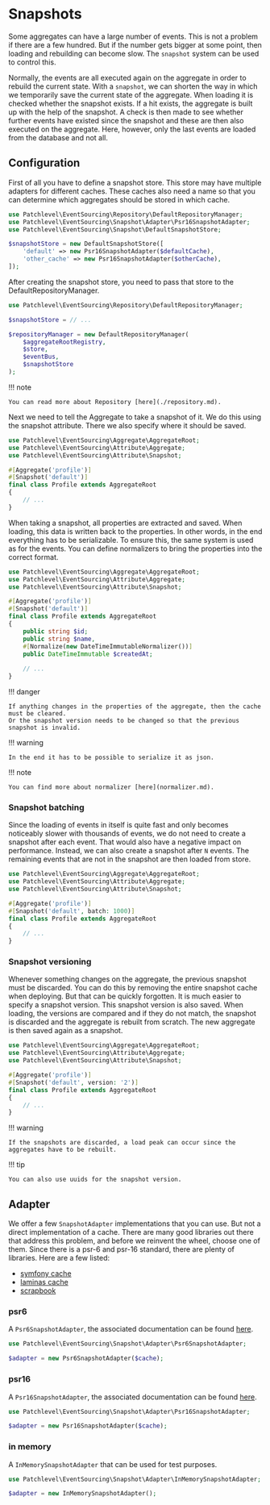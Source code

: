 # Snapshots

Some aggregates can have a large number of events. 
This is not a problem if there are a few hundred. 
But if the number gets bigger at some point, then loading and rebuilding can become slow. 
The `snapshot` system can be used to control this.

Normally, the events are all executed again on the aggregate in order to rebuild the current state. 
With a `snapshot`, we can shorten the way in which we temporarily save the current state of the aggregate.
When loading it is checked whether the snapshot exists. 
If a hit exists, the aggregate is built up with the help of the snapshot. 
A check is then made to see whether further events have existed since the snapshot 
and these are then also executed on the aggregate. 
Here, however, only the last events are loaded from the database and not all.

## Configuration

First of all you have to define a snapshot store. This store may have multiple adapters for different caches. 
These caches also need a name so that you can determine which aggregates should be stored in which cache.

```php
use Patchlevel\EventSourcing\Repository\DefaultRepositoryManager;
use Patchlevel\EventSourcing\Snapshot\Adapter\Psr16SnapshotAdapter;
use Patchlevel\EventSourcing\Snapshot\DefaultSnapshotStore;

$snapshotStore = new DefaultSnapshotStore([
    'default' => new Psr16SnapshotAdapter($defaultCache),
    'other_cache' => new Psr16SnapshotAdapter($otherCache),
]);
```

After creating the snapshot store, you need to pass that store to the DefaultRepositoryManager.

```php
use Patchlevel\EventSourcing\Repository\DefaultRepositoryManager;

$snapshotStore = // ...

$repositoryManager = new DefaultRepositoryManager(
    $aggregateRootRegistry,
    $store,
    $eventBus,
    $snapshotStore
);
```

!!! note

    You can read more about Repository [here](./repository.md).

Next we need to tell the Aggregate to take a snapshot of it. We do this using the snapshot attribute. 
There we also specify where it should be saved.

```php
use Patchlevel\EventSourcing\Aggregate\AggregateRoot;
use Patchlevel\EventSourcing\Attribute\Aggregate;
use Patchlevel\EventSourcing\Attribute\Snapshot;

#[Aggregate('profile')]
#[Snapshot('default')]
final class Profile extends AggregateRoot
{
    // ...
}
```

When taking a snapshot, all properties are extracted and saved. 
When loading, this data is written back to the properties. 
In other words, in the end everything has to be serializable. 
To ensure this, the same system is used as for the events. 
You can define normalizers to bring the properties into the correct format.

```php
use Patchlevel\EventSourcing\Aggregate\AggregateRoot;
use Patchlevel\EventSourcing\Attribute\Aggregate;
use Patchlevel\EventSourcing\Attribute\Snapshot;

#[Aggregate('profile')]
#[Snapshot('default')]
final class Profile extends AggregateRoot
{
    public string $id;
    public string $name,
    #[Normalize(new DateTimeImmutableNormalizer())]
    public DateTimeImmutable $createdAt;
    
    // ...
}
```

!!! danger

    If anything changes in the properties of the aggregate, then the cache must be cleared.
    Or the snapshot version needs to be changed so that the previous snapshot is invalid.

!!! warning

    In the end it has to be possible to serialize it as json.

!!! note

    You can find more about normalizer [here](normalizer.md).

### Snapshot batching

Since the loading of events in itself is quite fast and only becomes noticeably slower with thousands of events, 
we do not need to create a snapshot after each event. That would also have a negative impact on performance. 
Instead, we can also create a snapshot after `N` events. 
The remaining events that are not in the snapshot are then loaded from store.

```php
use Patchlevel\EventSourcing\Aggregate\AggregateRoot;
use Patchlevel\EventSourcing\Attribute\Aggregate;
use Patchlevel\EventSourcing\Attribute\Snapshot;

#[Aggregate('profile')]
#[Snapshot('default', batch: 1000)]
final class Profile extends AggregateRoot
{
    // ...
}
```

### Snapshot versioning

Whenever something changes on the aggregate, the previous snapshot must be discarded. 
You can do this by removing the entire snapshot cache when deploying. 
But that can be quickly forgotten. It is much easier to specify a snapshot version. 
This snapshot version is also saved. When loading, the versions are compared and if they do not match, 
the snapshot is discarded and the aggregate is rebuilt from scratch. 
The new aggregate is then saved again as a snapshot.

```php
use Patchlevel\EventSourcing\Aggregate\AggregateRoot;
use Patchlevel\EventSourcing\Attribute\Aggregate;
use Patchlevel\EventSourcing\Attribute\Snapshot;

#[Aggregate('profile')]
#[Snapshot('default', version: '2')]
final class Profile extends AggregateRoot
{
    // ...
}
```

!!! warning

    If the snapshots are discarded, a load peak can occur since the aggregates have to be rebuilt.

!!! tip

    You can also use uuids for the snapshot version.

## Adapter

We offer a few `SnapshotAdapter` implementations that you can use.
But not a direct implementation of a cache. 
There are many good libraries out there that address this problem, 
and before we reinvent the wheel, choose one of them. 
Since there is a psr-6 and psr-16 standard, there are plenty of libraries. 
Here are a few listed:

* [symfony cache](https://symfony.com/doc/current/components/cache.html)
* [laminas cache](https://docs.laminas.dev/laminas-cache/)
* [scrapbook](https://www.scrapbook.cash/)

### psr6

A `Psr6SnapshotAdapter`, the associated documentation can be found [here](https://www.php-fig.org/psr/psr-6/).

```php
use Patchlevel\EventSourcing\Snapshot\Adapter\Psr6SnapshotAdapter;

$adapter = new Psr6SnapshotAdapter($cache);
```

### psr16

A `Psr16SnapshotAdapter`, the associated documentation can be found [here](https://www.php-fig.org/psr/psr-16/).

```php
use Patchlevel\EventSourcing\Snapshot\Adapter\Psr16SnapshotAdapter;

$adapter = new Psr16SnapshotAdapter($cache);
```

### in memory

A `InMemorySnapshotAdapter` that can be used for test purposes.

```php
use Patchlevel\EventSourcing\Snapshot\Adapter\InMemorySnapshotAdapter;

$adapter = new InMemorySnapshotAdapter();
```
